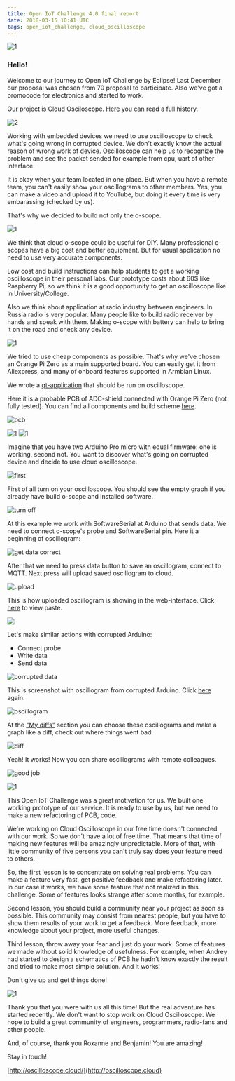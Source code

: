 ```yaml
---
title: Open IoT Challenge 4.0 final report 
date: 2018-03-15 10:41 UTC
tags: open_iot_challenge, cloud_oscilloscope
---
```


![1](http://dronov.net/images/osc/1.png)

### Hello! 

Welcome to our journey to Open IoT Challenge by Eclipse! Last December our proposal was chosen 
from 70 proposal to participate. Also we've got a promocode for electronics and started to work.

Our project is Cloud Osciloscope. [Here](http://dronov.net/2017/11/17/we-make-an-open-source-cloud-oscilloscope.html) you can read a full history. 

![2](http://dronov.net/images/osc/2.png)

Working with embedded devices we need to use oscilloscope to check what's going wrong in corrupted device. We don't exactly know the actual reason 
of wrong work of device. Oscilloscope can help us to recognize the problem and see the packet sended for example from cpu, uart of other interface.

It is okay when your team located in one place. But when you have a remote team, you can't easily show your oscillograms to other members. 
Yes, you can make a video and upload it to YouTube, but doing it every time is very embarassing (checked by us). 

That's why we decided to build not only the o-scope.  

![1](http://dronov.net/images/osc/3.png)

We think that cloud o-scope could be useful for DIY. Many professional o-scopes have a big cost and better equipment. But for usual application
no need to use very accurate components. 

Low cost and build instructions can help students to get a working oscilloscope in their personal labs. Our prototype costs about 60$ like Raspberry Pi, so we think
it is a good opportunity to get an oscilloscope like in University/College. 

Also we think about application at radio industry between engineers. In Russia radio is very popular. Many people like to build radio receiver by hands and speak with them.
Making o-scope with battery can help to bring it on the road and check any device.  

![1](http://dronov.net/images/osc/4.png)

We tried to use cheap components as possible. That's why we've chosen an Orange Pi Zero as a main supported board. You can easily get it from Aliexpress, 
and many of onboard features supported in Armbian Linux. 

We wrote a [qt-application](https://gitlab.com/cloud-oscilloscope/qtloscope) that should be run on oscilloscope.

Here it is a probable PCB of ADC-shield connected with Orange Pi Zero (not fully tested). You can find all components and build scheme [here](http://dronov.net/2018/03/13/build-scheme.html).

![pcb](http://dronov.net/images/osc/oscill.jpg)

![1](http://dronov.net/images/osc/5.png)
![1](http://dronov.net/images/osc/6.png)

Imagine that you have two Arduino Pro micro with equal firmware: one is working, second not. You want to discover what's going on corrupted device and decide to use cloud oscilloscope. 

![first](https://media.giphy.com/media/1dLjRzvGVvfOcqjPbo/giphy.gif)

First of all turn on your oscilloscope. You should see the empty graph if you already have build o-scope and installed software.

![turn off](https://media.giphy.com/media/lJLRG19Fb4YDYAQBNL/giphy.gif) 

At this example we work with SoftwareSerial at Arduino that sends data. We need to connect o-scope's probe and SoftwareSerial pin. Here it a beginning of oscillogram:

![get data correct](https://media.giphy.com/media/mByxRfYvvG1CCAf8Zh/giphy.gif)

After that we need to press data button to save an oscillogram, connect to MQTT. Next press will upload saved oscillogram to cloud.

![upload](https://media.giphy.com/media/IkliV04dN44qwuGDsP/giphy.gif)

This is how uploaded oscillogram is showing in the web-interface. Click [here](http://oscilloscope.cloud/pastes/k59nzgiqejzcibz555w4aw) to view paste.

![](http://joxi.ru/12MjVZDfMjKnzA.png)

Let's make similar actions with corrupted Arduino: 

- Connect probe
- Write data
- Send data

![corrupted data](https://media.giphy.com/media/nEMIMhWm76FdG8ZSBr/giphy.gif)

This is screenshot with oscillogram from corrupted Arduino. Click [here](http://oscilloscope.cloud/pastes/mvqpgvirqentue-mgmokzq) again.

![oscillogram](http://dl4.joxi.net/drive/2018/03/15/0010/1401/693625/25/b93073164b.png)

At the ["My diffs"](http://oscilloscope.cloud/raw_diffs) section you can choose these oscillograms and make a graph like a diff, check out where things went bad.

![diff](http://joxi.ru/V2VKGdBfx3a0oA.png)


Yeah! It works! Now you can share oscillograms with remote colleagues.  

![good job](https://i.imgflip.com/26fugw.gif)

![1](http://dronov.net/images/osc/7.png)

This Open IoT Challenge was a great motivation for us. We built one working prototype of our service. It is ready to use by us, but we need 
to make a new refactoring of PCB, code. 

We're working on Cloud Oscilloscope in our free time doesn't connected with our work. So we don't have a lot of free time. That means 
that time of making new features will be amazingly unpredictable. More of that, with little community of five persons you can't truly say does 
your feature need to others. 

So, the first lesson is to concentrate on solving real problems. You can make a feature very fast, get positive feedback and make refactoring 
later. In our case it works, we have some feature that not realized in this challenge. Some of features looks strange after some months, for example. 

Second lesson, you should build a community near your project as soon as possible. This community may consist from nearest people, but you 
have to show them results of your work to get a feedback. More feedback, more knowledge about your project, more useful changes.  

Third lesson, throw away your fear and just do your work. Some of features we made without solid knowledge of usefulness. For example,
when Andrey had started to design a schematics of PCB he hadn't know exactly the result and tried to make most simple solution. And it works! 

Don't give up and get things done!

![1](http://dronov.net/images/osc/8.png)

Thank you that you were with us all this time! But the real adventure has started recently. We don't want to stop work on Cloud Oscilloscope. We hope to build a great community of engineers, programmers, radio-fans and other people.

And, of course, thank you Roxanne and Benjamin! You are amazing! 

Stay in touch! 

[http://oscilloscope.cloud/](http://oscilloscope.cloud)